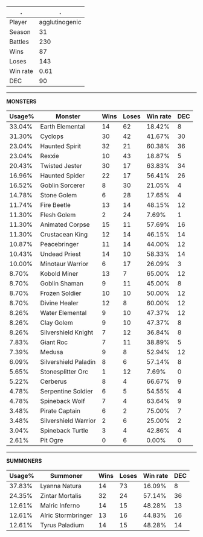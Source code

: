.|.
|-|-
Player|agglutinogenic
Season|31
Battles|230
Wins|87
Loses|143
Win rate|0.61
DEC|90

---
**MONSTERS**

Usage%|Monster|Wins|Loses|Win rate|DEC|
-|-|-|-|-|-|
33.04%|Earth Elemental|14|62|18.42%|8|
31.30%|Cyclops|30|42|41.67%|30|
23.04%|Haunted Spirit|32|21|60.38%|36|
23.04%|Rexxie|10|43|18.87%|5|
20.43%|Twisted Jester|30|17|63.83%|34|
16.96%|Haunted Spider|22|17|56.41%|26|
16.52%|Goblin Sorcerer|8|30|21.05%|4|
14.78%|Stone Golem|6|28|17.65%|4|
11.74%|Fire Beetle|13|14|48.15%|12|
11.30%|Flesh Golem|2|24|7.69%|1|
11.30%|Animated Corpse|15|11|57.69%|16|
11.30%|Crustacean King|12|14|46.15%|14|
10.87%|Peacebringer|11|14|44.00%|12|
10.43%|Undead Priest|14|10|58.33%|14|
10.00%|Minotaur Warrior|6|17|26.09%|3|
8.70%|Kobold Miner|13|7|65.00%|12|
8.70%|Goblin Shaman|9|11|45.00%|8|
8.70%|Frozen Soldier|10|10|50.00%|12|
8.70%|Divine Healer|12|8|60.00%|12|
8.26%|Water Elemental|9|10|47.37%|12|
8.26%|Clay Golem|9|10|47.37%|8|
8.26%|Silvershield Knight|7|12|36.84%|8|
7.83%|Giant Roc|7|11|38.89%|5|
7.39%|Medusa|9|8|52.94%|12|
6.09%|Silvershield Paladin|8|6|57.14%|8|
5.65%|Stonesplitter Orc|1|12|7.69%|0|
5.22%|Cerberus|8|4|66.67%|9|
4.78%|Serpentine Soldier|6|5|54.55%|4|
4.78%|Spineback Wolf|7|4|63.64%|9|
3.48%|Pirate Captain|6|2|75.00%|7|
3.48%|Silvershield Warrior|2|6|25.00%|2|
3.04%|Spineback Turtle|3|4|42.86%|4|
2.61%|Pit Ogre|0|6|0.00%|0|

---
**SUMMONERS**

Usage%|Summoner|Wins|Loses|Win rate|DEC|
-|-|-|-|-|-|
37.83%|Lyanna Natura|14|73|16.09%|8|
24.35%|Zintar Mortalis|32|24|57.14%|36|
12.61%|Malric Inferno|14|15|48.28%|13|
12.61%|Alric Stormbringer|13|16|44.83%|16|
12.61%|Tyrus Paladium|14|15|48.28%|14|
